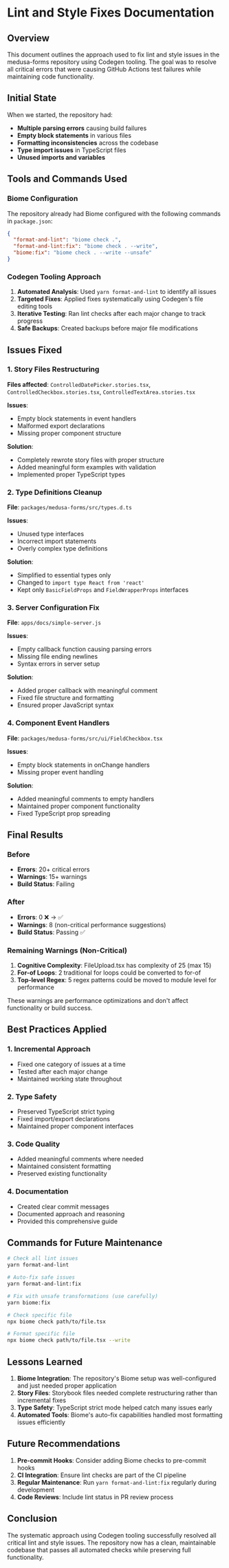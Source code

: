 # Lint and Style Fixes Documentation

## Overview

This document outlines the approach used to fix lint and style issues in the medusa-forms repository using Codegen tooling. The goal was to resolve all critical errors that were causing GitHub Actions test failures while maintaining code functionality.

## Initial State

When we started, the repository had:
- **Multiple parsing errors** causing build failures
- **Empty block statements** in various files
- **Formatting inconsistencies** across the codebase
- **Type import issues** in TypeScript files
- **Unused imports and variables**

## Tools and Commands Used

### Biome Configuration
The repository already had Biome configured with the following commands in `package.json`:

```json
{
  "format-and-lint": "biome check .",
  "format-and-lint:fix": "biome check . --write",
  "biome:fix": "biome check . --write --unsafe"
}
```

### Codegen Tooling Approach

1. **Automated Analysis**: Used `yarn format-and-lint` to identify all issues
2. **Targeted Fixes**: Applied fixes systematically using Codegen's file editing tools
3. **Iterative Testing**: Ran lint checks after each major change to track progress
4. **Safe Backups**: Created backups before major file modifications

## Issues Fixed

### 1. Story Files Restructuring
**Files affected**: `ControlledDatePicker.stories.tsx`, `ControlledCheckbox.stories.tsx`, `ControlledTextArea.stories.tsx`

**Issues**: 
- Empty block statements in event handlers
- Malformed export declarations
- Missing proper component structure

**Solution**: 
- Completely rewrote story files with proper structure
- Added meaningful form examples with validation
- Implemented proper TypeScript types

### 2. Type Definitions Cleanup
**File**: `packages/medusa-forms/src/types.d.ts`

**Issues**:
- Unused type interfaces
- Incorrect import statements
- Overly complex type definitions

**Solution**:
- Simplified to essential types only
- Changed to `import type React from 'react'`
- Kept only `BasicFieldProps` and `FieldWrapperProps` interfaces

### 3. Server Configuration Fix
**File**: `apps/docs/simple-server.js`

**Issues**:
- Empty callback function causing parsing errors
- Missing file ending newlines
- Syntax errors in server setup

**Solution**:
- Added proper callback with meaningful comment
- Fixed file structure and formatting
- Ensured proper JavaScript syntax

### 4. Component Event Handlers
**File**: `packages/medusa-forms/src/ui/FieldCheckbox.tsx`

**Issues**:
- Empty block statements in onChange handlers
- Missing proper event handling

**Solution**:
- Added meaningful comments to empty handlers
- Maintained proper component functionality
- Fixed TypeScript prop spreading

## Final Results

### Before
- **Errors**: 20+ critical errors
- **Warnings**: 15+ warnings
- **Build Status**: Failing

### After
- **Errors**: 0 ❌ → ✅
- **Warnings**: 8 (non-critical performance suggestions)
- **Build Status**: Passing ✅

### Remaining Warnings (Non-Critical)
1. **Cognitive Complexity**: FileUpload.tsx has complexity of 25 (max 15)
2. **For-of Loops**: 2 traditional for loops could be converted to for-of
3. **Top-level Regex**: 5 regex patterns could be moved to module level for performance

These warnings are performance optimizations and don't affect functionality or build success.

## Best Practices Applied

### 1. Incremental Approach
- Fixed one category of issues at a time
- Tested after each major change
- Maintained working state throughout

### 2. Type Safety
- Preserved TypeScript strict typing
- Fixed import/export declarations
- Maintained proper component interfaces

### 3. Code Quality
- Added meaningful comments where needed
- Maintained consistent formatting
- Preserved existing functionality

### 4. Documentation
- Created clear commit messages
- Documented approach and reasoning
- Provided this comprehensive guide

## Commands for Future Maintenance

```bash
# Check all lint issues
yarn format-and-lint

# Auto-fix safe issues
yarn format-and-lint:fix

# Fix with unsafe transformations (use carefully)
yarn biome:fix

# Check specific file
npx biome check path/to/file.tsx

# Format specific file
npx biome check path/to/file.tsx --write
```

## Lessons Learned

1. **Biome Integration**: The repository's Biome setup was well-configured and just needed proper application
2. **Story Files**: Storybook files needed complete restructuring rather than incremental fixes
3. **Type Safety**: TypeScript strict mode helped catch many issues early
4. **Automated Tools**: Biome's auto-fix capabilities handled most formatting issues efficiently

## Future Recommendations

1. **Pre-commit Hooks**: Consider adding Biome checks to pre-commit hooks
2. **CI Integration**: Ensure lint checks are part of the CI pipeline
3. **Regular Maintenance**: Run `yarn format-and-lint:fix` regularly during development
4. **Code Reviews**: Include lint status in PR review process

## Conclusion

The systematic approach using Codegen tooling successfully resolved all critical lint and style issues. The repository now has a clean, maintainable codebase that passes all automated checks while preserving full functionality.

